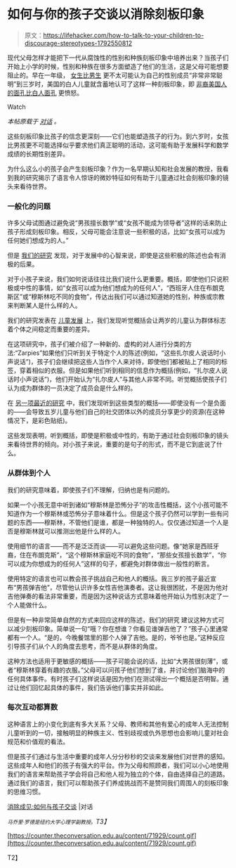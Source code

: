 # 如何与你的孩子交谈以消除刻板印象

> 原文：<https://lifehacker.com/how-to-talk-to-your-children-to-discourage-stereotypes-1792550812>

现代父母怎样才能把下一代从腐蚀性的性别和种族刻板印象中培养出来？当孩子们开始上小学的时候，性别和种族在很多方面塑造了他们的生活，这是父母可能想要阻止的。早在一年级， [女生比男生](http://science.sciencemag.org/content/355/6323/389) 更不太可能认为自己的性别成员“非常非常聪明”到三岁时，美国的白人儿童就含蓄地认可了这样一种刻板印象，即 [非裔美国人的面孔比白人面孔](http://journals.sagepub.com/doi/abs/10.1177/0956797612463081) 更愤怒。

Watch

*本帖原载于* [*对话*](https://theconversation.com/combatting-stereotypes-how-to-talk-to-your-children-71929) *。*

这些刻板印象比孩子的信念更深刻——它们也能塑造孩子的行为。到六岁时，女孩比男孩更不可能选择似乎要求他们真正聪明的活动，这可能有助于发展科学和数学成绩的长期性别差异。

为什么这么小的孩子会产生刻板印象？作为一名早期认知和社会发展的教授，我看到我的研究揭示了语言令人惊讶的微妙特征如何有助于儿童通过社会刻板印象的镜头来看待世界。

### **一般化的问题**

许多父母试图通过避免说“男孩擅长数学”或“女孩不能成为领导者”这样的话来防止孩子形成刻板印象。相反，父母可能会注意说一些积极的话，比如“女孩可以成为任何她们想成为的人。”

但是 [我们的研究](http://www.pnas.org/content/109/34/13526.short) 发现，对于发展中的心智来说，即使是这些积极的陈述也会有消极的后果。

对于小孩子来说，我们如何说话往往比我们说什么更重要。概括，即使他们只说积极或中性的事情，如“女孩可以成为他们想成为的任何人”，“西班牙人住在布朗克斯区”或“穆斯林吃不同的食物”，传达出我们可以通过知道她的性别，种族或宗教来判断某人是什么样的人。

我们的研究发表在 [儿童发展](http://onlinelibrary.wiley.com/doi/10.1111/cdev.12714/full) 上，我们发现听觉概括会让两岁的儿童认为群体标志着个体之间稳定而重要的差异。

在这项研究中，孩子们被介绍了一种新的、虚构的对人进行分类的方法:“Zarpies”如果他们只听到关于特定个人的陈述(例如，“这些扎尔皮人说话时小声说话”)，孩子们会继续把这些人当作个人来对待，即使他们都被贴上了相同的标签，穿着相似的衣服。但是如果他们听到相同的信息作为概括(例如，“扎尔皮人说话时小声说话”)，他们开始认为“扎尔皮人”与其他人非常不同。听觉概括使孩子们认为成为群体的一员决定了成员会是什么样的。

在 [另一项最近的研究](https://static1.squarespace.com/static/56d88d0c0442624b79f94337/t/582f724915d5db9bb606a9ab/1479504460875/Rhodes+et+al.+Developmental+Science.pdf) 中，我们发现听到这些类型的概括——即使没有一个是负面的——会导致五岁儿童与他们自己的社交团体以外的成员分享更少的资源(在这种情况下，是彩色贴纸)。

这些发现表明，听到概括，即使是积极或中性的，有助于通过社会刻板印象的镜头来看待世界的倾向。对小孩子来说，重要的是句子的形式，而不是它到底说了什么。

### **从群体到个人**

我们的研究意味着，即使孩子们不理解，归纳也是有问题的。

如果一个小孩无意中听到诸如“穆斯林是恐怖分子”的攻击性概括，这个小孩可能不知道作为一个穆斯林或恐怖分子意味着什么。但是这个孩子仍然可以学到一些有问题的东西——穆斯林，不管他们是谁，都是一种独特的人。仅仅通过知道一个人是否是穆斯林就可以推测出他是什么样的人。

使用细节的语言——而不是泛泛而谈——可以避免这些问题。像“她家是西班牙裔，住在布朗克斯”，“这个穆斯林家庭吃不同的食物”，“那些女孩擅长数学”，“你可以成为你想成为的任何人”这样的句子，都避免对群体做出一般性的断言。

使用特定的语言也可以教会孩子挑战自己和他人的概括。我三岁的孩子最近宣布“男孩弹吉他”，尽管他认识许多女性吉他演奏者。这让我很困扰，不是因为他对吉他弹奏的看法非常重要，而是因为这种说话方式意味着他开始认为性别决定了一个人能做什么。

但是有一种非常简单自然的方式来回应这样的陈述，我们的研究 建议这种方式可以减少刻板印象。简单说一句“哦？你在想谁？你看见谁弹吉他了？”孩子心里通常都有一个人。“是的，今晚餐馆里的那个人弹了吉他。是的，爷爷也是。”这种反应引导孩子们从个人的角度去思考，而不是从群体的角度。

这种方法也适用于更敏感的概括——孩子可能会说的话，比如“大男孩很刻薄”，或者“穆斯林穿着有趣的衣服。”父母可以问孩子他们想到了谁，并讨论他们脑海中的任何具体事件。有时孩子们这样说话是因为他们在测试得出一个概括是否明智。通过让他们回忆起具体的事件，我们告诉他们事实并非如此。

### **每次互动都算数**

这种语言上的小变化到底有多大关系？父母、教师和其他有爱心的成年人无法控制儿童听到的一切，接触明显的种族主义、性别歧视或仇外思想也会影响儿童对社会规范和价值观的看法。

但是孩子们通过与生活中重要的成年人分分秒秒的交谈来发展他们对世界的感知。这些成年人和他们的孩子有强大的平台。作为父母和照顾者，我们可以小心地使用我们的语言来帮助孩子学会将自己和他人视为独立的个体，自由选择自己的道路。通过我们的语言，我们可以帮助孩子们养成挑战而不是赞同我们周围人的刻板印象的思维习惯。

[消除成见:如何与孩子交谈](https://theconversation.com/combatting-stereotypes-how-to-talk-to-your-children-71929) |对话

*<small>马乔里·罗德是纽约大学心理学副教授。</small>T3】*

[https://counter.theconversation.edu.au/content/71929/count.gif](https://counter.theconversation.edu.au/content/71929/count.gif)

T2】
